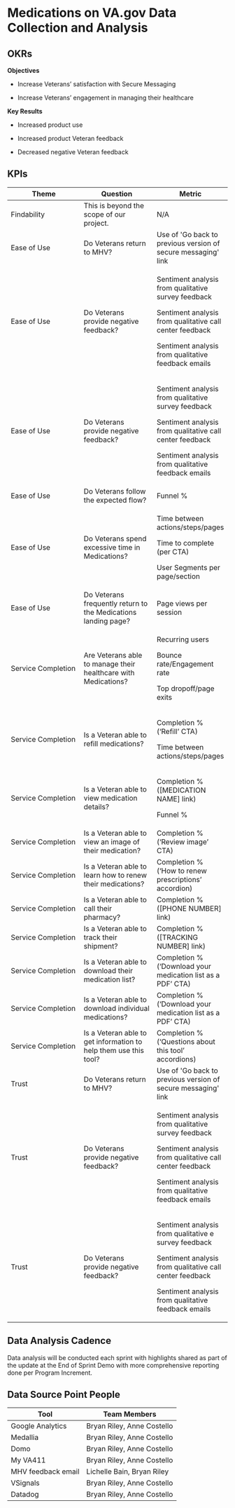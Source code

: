 # **Medications on VA.gov Data Collection and Analysis**

## **OKRs**

**Objectives**

-   Increase Veterans’ satisfaction with Secure Messaging

-   Increase Veterans’ engagement in managing their healthcare

**Key Results**

-   Increased product use

-   Increased product Veteran feedback

-   Decreased negative Veteran feedback

## **KPIs**

<table>
<colgroup>
<col style="width: 33%" />
<col style="width: 33%" />
<col style="width: 33%" />
</colgroup>
<thead>
<tr class="header">
<th><strong>Theme</strong></th>
<th><strong>Question</strong></th>
<th><strong>Metric</strong></th>
</tr>
</thead>
<tbody>
<tr class="odd">
<td>Findability</td>
<td>This is beyond the scope of our project.</td>
<td>N/A</td>
</tr>
<tr class="even">
<td>Ease of Use</td>
<td>Do Veterans return to MHV?</td>
<td>Use of 'Go back to previous version of secure messaging' link</td>
</tr>
<tr class="odd">
<td>Ease of Use</td>
<td>Do Veterans provide negative feedback?</td>
<td><p>Sentiment analysis from qualitative survey feedback</p>
<p>Sentiment analysis from qualitative call center feedback</p>
<p>Sentiment analysis from qualitative feedback emails</p></td>
</tr>
<tr class="even">
<td>Ease of Use</td>
<td>Do Veterans provide negative feedback?</td>
<td><p>Sentiment analysis from qualitative survey feedback</p>
<p>Sentiment analysis from qualitative call center feedback</p>
<p>Sentiment analysis from qualitative feedback emails</p></td>
</tr>
<tr class="odd">
<td>Ease of Use</td>
<td>Do Veterans follow the expected flow?</td>
<td>Funnel %</td>
</tr>
<tr class="even">
<td>Ease of Use</td>
<td>Do Veterans spend excessive time in Medications?</td>
<td><p>Time between actions/steps/pages</p>
<p>Time to complete (per CTA)</p>
<p>User Segments per page/section</p></td>
</tr>
<tr class="odd">
<td>Ease of Use</td>
<td>Do Veterans frequently return to the Medications landing page?</td>
<td>Page views per session</td>
</tr>
<tr class="even">
<td>Service Completion</td>
<td>Are Veterans able to manage their healthcare with Medications?</td>
<td><p>Recurring users</p>
<p>Bounce rate/Engagement rate</p>
<p>Top dropoff/page exits</p></td>
</tr>
<tr class="odd">
<td>Service Completion</td>
<td>Is a Veteran able to refill medications?</td>
<td><p>Completion % (‘Refill’ CTA)</p>
<p>Time between actions/steps/pages</p></td>
</tr>
<tr class="even">
<td>Service Completion</td>
<td>Is a Veteran able to view medication details?</td>
<td><p>Completion % ([MEDICATION NAME] link)</p>
<p>Funnel %</p></td>
</tr>
<tr class="odd">
<td>Service Completion</td>
<td>Is a Veteran able to view an image of their medication?</td>
<td>Completion % (‘Review image’ CTA)</td>
</tr>
<tr class="even">
<td>Service Completion</td>
<td>Is a Veteran able to learn how to renew their medications?</td>
<td>Completion % (‘How to renew prescriptions’ accordion)</td>
</tr>
<tr class="odd">
<td>Service Completion</td>
<td>Is a Veteran able to call their pharmacy?</td>
<td>Completion % ([PHONE NUMBER] link)</td>
</tr>
<tr class="even">
<td>Service Completion</td>
<td>Is a Veteran able to track their shipment?</td>
<td>Completion % ([TRACKING NUMBER] link)</td>
</tr>
<tr class="odd">
<td>Service Completion</td>
<td>Is a Veteran able to download their medication list?</td>
<td>Completion % (‘Download your medication list as a PDF’ CTA)</td>
</tr>
<tr class="even">
<td>Service Completion</td>
<td>Is a Veteran able to download individual medications?</td>
<td>Completion % (‘Download your medication list as a PDF’ CTA)</td>
</tr>
<tr class="odd">
<td>Service Completion</td>
<td>Is a Veteran able to get information to help them use this tool?</td>
<td>Completion % (‘Questions about this tool’ accordions)</td>
</tr>
<tr class="even">
<td>Trust</td>
<td>Do Veterans return to MHV?</td>
<td>Use of 'Go back to previous version of secure messaging' link</td>
</tr>
<tr class="odd">
<td>Trust</td>
<td>Do Veterans provide negative feedback?</td>
<td><p>Sentiment analysis from qualitative survey feedback</p>
<p>Sentiment analysis from qualitative call center feedback</p>
<p>Sentiment analysis from qualitative feedback emails</p></td>
</tr>
<tr class="even">
<td>Trust</td>
<td>Do Veterans provide negative feedback?</td>
<td><p>Sentiment analysis from qualitative e survey feedback</p>
<p>Sentiment analysis from qualitative call center feedback</p>
<p>Sentiment analysis from qualitative feedback emails</p></td>
</tr>
</tbody>
</table>

## **Data Analysis Cadence**

Data analysis will be conducted each sprint with highlights shared as
part of the update at the End of Sprint Demo with more comprehensive
reporting done per Program Increment.

## **Data Source Point People**

| **Tool**           | **Team Members**           |
|--------------------|----------------------------|
| Google Analytics   | Bryan Riley, Anne Costello |
| Medallia           | Bryan Riley, Anne Costello |
| Domo               | Bryan Riley, Anne Costello |
| My VA411           | Bryan Riley, Anne Costello |
| MHV feedback email | Lichelle Bain, Bryan Riley |
| VSignals           | Bryan Riley, Anne Costello |
| Datadog            | Bryan Riley, Anne Costello |
